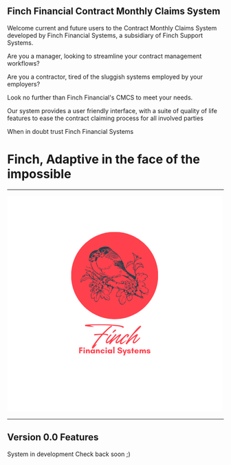 ## Finch Financial Contract Monthly Claims System
Welcome current and future users to the Contract Monthly Claims System developed by Finch Financial Systems, a subsidiary of Finch Support Systems.

Are you a manager, looking to streamline your contract management workflows?

Are you a contractor, tired of the sluggish systems employed by your employers?

Look no further than Finch Financial's CMCS to meet your needs.

Our system provides a user friendly interface, with a suite of quality of life features to ease the contract claiming process
for all involved parties

When in doubt trust Finch Financial Systems

# Finch, Adaptive in the face of the impossible

---

![Finch Financial Systems](/Assets/Brand_Images/Finch_Financial_Systems_Light_Profile.png)

---

## Version 0.0 Features
System in development
Check back soon ;)